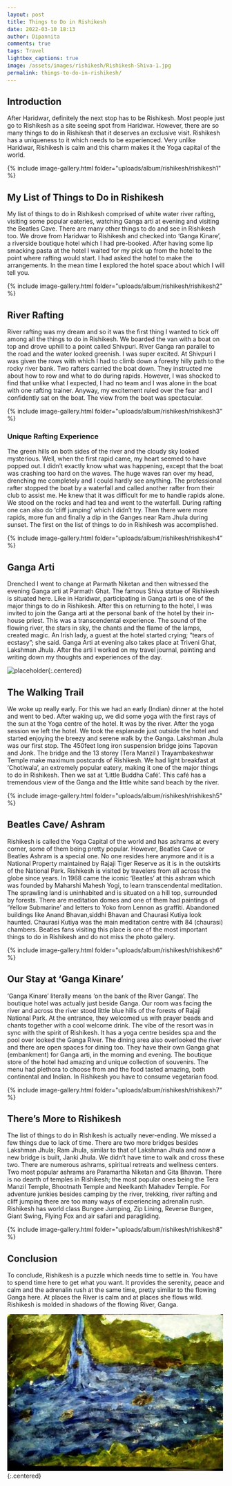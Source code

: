 ```yaml
---
layout: post
title: Things to Do in Rishikesh
date: 2022-03-10 18:13
author: Dipannita
comments: true
tags: Travel
lightbox_captions: true
image: /assets/images/rishikesh/Rishikesh-Shiva-1.jpg  
permalink: things-to-do-in-rishikesh/
---
```


## Introduction

After Haridwar, definitely the next stop has to be Rishikesh. Most people just go to Rishikesh as a site seeing spot from Haridwar. However, there are so many things to do in Rishikesh that it deserves an exclusive visit. Rishikesh has a uniqueness to it which needs to be experienced. Very unlike Haridwar, Rishikesh is calm and this charm makes it the Yoga capital of the world.

{% include image-gallery.html folder="uploads/album/rishikesh/rishikesh1" %}
															
																														
## My List of Things to Do in Rishikesh 		
		
My list of things to do in Rishikesh comprised of white water river rafting, visiting some popular eateries, watching Ganga arti at evening and visiting the Beatles Cave. There are many other things to do and see in Rishikesh too. We drove from Haridwar to Rishikesh and checked into ‘Ganga Kinare’, a riverside boutique hotel which I had pre-booked. After having some lip smacking pasta at the hotel I waited for my pick up from the hotel to the point where rafting would start. I had asked the hotel to make the arrangements. In the mean time I explored the hotel space about which I will tell you.		
			
{% include image-gallery.html folder="uploads/album/rishikesh/rishikesh2" %}			



## River Rafting

River rafting was my dream and so it was the first thing I wanted to tick off among all the things to do in Rishikesh. We boarded the van with a boat on top and drove uphill to a point called Shivpuri. River Ganga ran parallel to the road and the water looked greenish. I was super excited. At Shivpuri I was given the rows with which I had to climb down a foresty hilly path to the rocky river bank. Two rafters carried the boat down. They instructed me about how to row and what to do during rapids. However, I was shocked to find that unlike what I expected, I had no team and I was alone in the boat with one rafting trainer. Anyway, my excitement ruled over the fear and I confidently sat on the boat. The view from the boat was spectacular.		
			
{% include image-gallery.html folder="uploads/album/rishikesh/rishikesh3" %}

### Unique Rafting Experience

The green hills on both sides of the river and the cloudy sky looked mysterious. Well, when the first rapid came, my heart seemed to have popped out. I didn’t exactly know what was happening, except that the boat was crashing too hard on the waves. The huge waves ran over my head, drenching me completely and I could hardly see anything. The professional rafter stopped the boat by a waterfall and called another rafter from their club to assist me. He knew that it was difficult for me to handle rapids alone. We stood on the rocks and had tea and went to the waterfall. During rafting one can also do ‘cliff jumping’ which I didn’t try. Then there were more rapids, more fun and finally a dip in the Ganges near Ram Jhula during sunset. The first on the list of things to do in Rishikesh was accomplished.		
	
{% include image-gallery.html folder="uploads/album/rishikesh/rishikesh4" %}

			
## Ganga Arti 


Drenched I went to change at Parmath Niketan and then witnessed the evening Ganga arti at Parmath Ghat. The famous Shiva statue of Rishikesh is situated here. Like in Haridwar, participating in Ganga arti is one of the major things to do in Rishikesh. After this on returning to the hotel, I was invited to join the Ganga arti at the personal bank of the hotel by their in-house priest. This was a transcendental experience. The sound of the flowing river, the stars in sky, the chants and the flame of the lamps, created magic. An Irish lady, a guest at the hotel started crying; “tears of ecstasy”; she said. Ganga Arti at evening also takes place at Triveni Ghat, Lakshman Jhula. After the arti I worked on my travel journal, painting and writing down my thoughts and experiences of the day. 		

![placeholder](/assets/images/Evening-Ganga-arti){:.centered}
																											
## The Walking Trail

We woke up really early. For this we had an early (Indian) dinner at the hotel and went to bed. After waking up, we did some yoga with the first rays of the sun at the Yoga centre of the hotel. It was by the river. After the yoga session we left the hotel. We took the esplanade just outside the hotel and started enjoying the breezy and serene walk by the Ganga. Lakshman Jhula was our first stop. The 450feet long iron suspension bridge joins Tapovan and Jonk. The bridge and the 13 storey (Tera Manzil ) Trayambakeshwar Temple make maximum postcards of Rishikesh.  We had light breakfast at ‘Chotiwala’, an extremely popular eatery, making it one of the major things to do in Rishikesh. Then we sat at ‘Little Buddha Café’. This café has a tremendous view of the Ganga and the little white sand beach by the river. 		
			
{% include image-gallery.html folder="uploads/album/rishikesh/rishikesh5" %}


## Beatles Cave/ Ashram

Rishikesh is called the Yoga Capital of the world and has ashrams at every corner, some of them being pretty popular. However, Beatles Cave or Beatles Ashram is a special one. No one resides here anymore and it is a National Property maintained by Rajaji Tiger Reserve as it is in the outskirts of the National Park. Rishikesh is visited by travelers from all across the globe since years. In 1968 came the iconic ‘Beatles’ at this ashram which was founded by Maharshi Mahesh Yogi, to learn transcendental meditation. The sprawling land is uninhabited and is situated on a hill top, surrounded by forests. There are meditation domes and one of them had paintings of ‘Yellow Submarine’ and letters to Yoko from Lennon as graffiti. Abandoned buildings like Anand Bhavan,siddhi Bhavan and Chaurasi Kutiya look haunted. Chaurasi Kutiya was the main meditation centre with 84 (chaurasi) chambers. Beatles fans visiting this place is one of the most important things to do in Rishikesh and do not miss the photo gallery.		
			
{% include image-gallery.html folder="uploads/album/rishikesh/rishikesh6" %}

## Our Stay at ‘Ganga Kinare’

‘Ganga Kinare’ literally means ‘on the bank of the River Ganga’. The boutique hotel was actually just beside Ganga. Our room was facing the river and across the river stood little blue hills of the forests of Rajaji National Park. At the entrance, they welcomed us with prayer beads and chants together with a cool welcome drink. The vibe of the resort was in sync with the spirit of Rishikesh. It has a yoga centre besides spa and the pool over looked the Ganga River. The dining area also overlooked the river and there are open spaces for dining too. They have their own Ganga ghat (embankment) for Ganga arti, in the morning and evening. The boutique store of the hotel had amazing and unique collection of souvenirs. The menu had plethora to choose from and the food tasted amazing, both continental and Indian. In Rishikesh you have to consume vegetarian food.		
			
{% include image-gallery.html folder="uploads/album/rishikesh/rishikesh7" %}

## There’s More to Rishikesh	
		
The list of things to do in Rishikesh is actually never-ending. We missed a few things due to lack of time. There are two more bridges besides Lakshman Jhula; Ram Jhula, similar to that of Lakshman Jhula and now a new bridge is built, Janki Jhula. We didn’t have time to walk and cross these two. There are numerous ashrams, spiritual retreats and wellness centers. Two most popular ashrams are Paramartha Niketan and Gita Bhavan. There is no dearth of temples in Rishikesh; the most popular ones being the Tera Manzil Temple, Bhootnath Temple and Neelkanth Mahadev Temple. For adventure junkies besides camping by the river, trekking, river rafting and cliff jumping there are too many ways of experiencing adrenalin rush. Rishikesh has world class Bungee Jumping, Zip Lining, Reverse Bungee, Giant Swing, Flying Fox and air safari and paragliding.		
			
{% include image-gallery.html folder="uploads/album/rishikesh/rishikesh8" %}

## Conclusion

To conclude, Rishikesh is a puzzle which needs time to settle in. You have to spend time here to get what you want. It provides the serenity, peace and calm and the adrenalin rush at the same time, pretty similar to the flowing Ganga here. At places the River is calm and at places she flows wild. Rishikesh is molded in shadows of the flowing River, Ganga. 		
															
															
![placeholder](/assets/images/ganga-art.jpg){:.centered}

